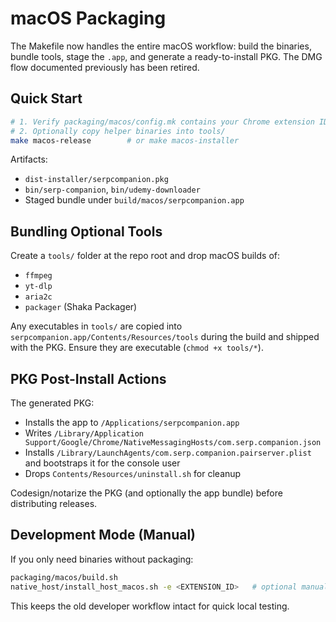 macOS Packaging
================

The Makefile now handles the entire macOS workflow: build the binaries, bundle tools, stage the `.app`, and generate a ready-to-install PKG. The DMG flow documented previously has been retired.

## Quick Start

```bash
# 1. Verify packaging/macos/config.mk contains your Chrome extension ID
# 2. Optionally copy helper binaries into tools/
make macos-release        # or make macos-installer
```

Artifacts:
- `dist-installer/serpcompanion.pkg`
- `bin/serp-companion`, `bin/udemy-downloader`
- Staged bundle under `build/macos/serpcompanion.app`

## Bundling Optional Tools

Create a `tools/` folder at the repo root and drop macOS builds of:
- `ffmpeg`
- `yt-dlp`
- `aria2c`
- `packager` (Shaka Packager)

Any executables in `tools/` are copied into `serpcompanion.app/Contents/Resources/tools` during the build and shipped with the PKG. Ensure they are executable (`chmod +x tools/*`).

## PKG Post-Install Actions

The generated PKG:
- Installs the app to `/Applications/serpcompanion.app`
- Writes `/Library/Application Support/Google/Chrome/NativeMessagingHosts/com.serp.companion.json`
- Installs `/Library/LaunchAgents/com.serp.companion.pairserver.plist` and bootstraps it for the console user
- Drops `Contents/Resources/uninstall.sh` for cleanup

Codesign/notarize the PKG (and optionally the app bundle) before distributing releases.

## Development Mode (Manual)

If you only need binaries without packaging:

```bash
packaging/macos/build.sh
native_host/install_host_macos.sh -e <EXTENSION_ID>   # optional manual manifest registration
```

This keeps the old developer workflow intact for quick local testing.
